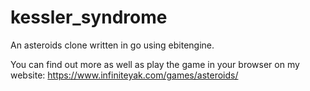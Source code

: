 # kessler_syndrome
An asteroids clone written in go using ebitengine.

You can find out more as well as play the game in your browser on my website: https://www.infiniteyak.com/games/asteroids/
